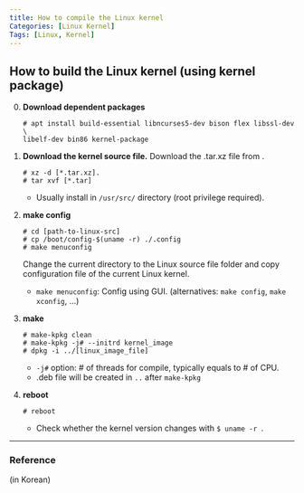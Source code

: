 ```yaml
---
title: How to compile the Linux kernel
Categories: [Linux Kernel]
Tags: [Linux, Kernel]
---
```


## How to build the Linux kernel (using kernel package)
0. **Download dependent packages**
	```shell
	# apt install build-essential libncurses5-dev bison flex libssl-dev \
	libelf-dev bin86 kernel-package
	```

2. **Download the kernel source file.**
	Download the .tar.xz file from [](http://kernel.org) .
	
	```shell
	# xz -d [*.tar.xz].
	# tar xvf [*.tar]
	```
	* Usually install in `/usr/src/` directory (root privilege required).

3. **make config**
	``` shell
	# cd [path-to-linux-src]
	# cp /boot/config-$(uname -r) ./.config
	# make menuconfig
	```
	Change the current directory to the Linux source file folder and copy configuration file of the current Linux kernel.
	* `make menuconfig`:  Config using GUI.  (alternatives: `make config`, `make xconfig`, ...)

4. **make**
	```shell
	# make-kpkg clean
	# make-kpkg -j# --initrd kernel_image
	# dpkg -i ../[linux_image_file]
	```
	* `-j#` option: # of threads for compile, typically equals to # of CPU.
	* .deb file will be created in `..` after `make-kpkg`

5. **reboot**
	```shell
	# reboot
	```
	*	Check whether the kernel version changes with  `$ uname -r `.

---
### Reference

[](https://harryp.tistory.com/9) (in Korean)

[](https://manpages.ubuntu.com/manpages/precise/man1/make-kpkg.1.html)

[](http://man.he.net/man5/kernel-package)
